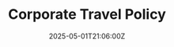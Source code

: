 ---
title: Corporate Travel Policy
linkTitle: Corporate Travel Policy
date: '2025-05-01T21:06:00Z'
weight: 1
description: The Corporate Travel Policy outlines guidelines for travel authorization,
  booking, transportation, expense reimbursement, and safety. Employees must obtain
  pre-approval for travel, use preferred suppliers, submit expense reports promptly,
  and prioritize safety and compliance with company regulations.
draft: false
ref: corporate-travel-policy
---